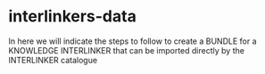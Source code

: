 # interlinkers-data

In here we will indicate the steps to follow to create a BUNDLE for a KNOWLEDGE INTERLINKER that can be imported directly by the INTERLINKER catalogue
